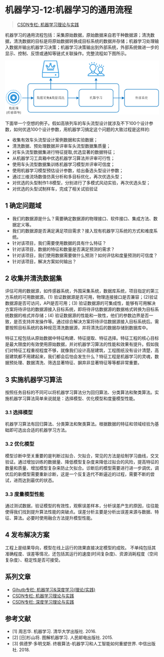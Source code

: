 # 机器学习-12:机器学习的通用流程

> [CSDN专栏: 机器学习理论与实践](https://blog.csdn.net/column/details/27839.html)

机器学习的通用流程包括：采集原始数据，原始数据来自若干种数据源；清洗数据，清洗数据的目标是将原始数据转换成目标系统的数据并存储；机器学习处理输入数据并输出机器学习决策；机器学习决策输出到外部系统，外部系统做进一步的显示、控制、反馈或通知等链式关联操作。完整流程如下图所示。

![机器学习的通用流程](../images/1-ml-general-process.png)

下面举一个空想的例子。假如高铁列车的车头流型设计就涉及不下100个设计参数，如何优选100个设计参数，用机器学习搞定这个问题的大致过程是这样的:

- 收集有效车头流型设计案例数据和实验数据；
- 清洗数据、预处理数据并评审车头流型数据集质量；
- 对车头流型数据集进行特征提取,优选显著的数据特征；
- 从机器学习工具箱中优选机器学习算法并评审可行性；
- 使用车头流型数据集训练机器学习模型并评审可信度；
- 使用机器学习模型预估设计参数，给出备选头型设计参数；
- 通过三维流场数值仿真分析和多目标优化，再次优选头型；
- 对优选的头型制作1:8模型，分别进行了多模式风动实验，再次优选头型；
- 对优选的头型试制样车，完成了相关试验验证

## 1 确定问题域

- 我们的数据源是什么？需要确定数据源的物理接口、软件接口、集成方法、数据定义等。
- 我们的数据源是否满足满足项目需求？接入现有机器学习系统的方式和难度系统。
- 针对该项目，我们需要使用数据的具有什么特征？
- 针对该项目，数据的特征和数量是否满足预测的需求？
- 针对该项目，我们使用数据需要做什么预测？如何评估和度量预测的可信度？
- 针对该项目，解决方案如何输出？

## 2 收集并清洗数据集

评估可用的数据源，如传感器系统，外围采集系统，数据库系统，项目指定的第三方系统的可用数据源。(1) 验证数据源是否可用，物理连接接口是否兼容；(2)验证数据源是否可访问，API是否可用；(3) 验证数据源的可集成性，能够有可用解决方案将待评估的数据源接入目标系统，即将待评估数据源的数据格式转换为目标系统数据的格式并存储；(4) 验证数据源的性能和一致性，他们的参数边界是否一致，是否支持并发操作等。通过综合解决方案将待评估数据源接入目标系统后。需要按照目标系统的各种规范清洗数据源，并将清洗后的数据存储到数据库中。

特征工程包括从原始数据中特征构建、特征提取、特征选择。特征工程的核心目标是最大限度的有效使用原始数据，并对机器学习算法的性能和效果有提升。假如我们对特征工程重视程度不够，就像我们设计高层建筑，工程图纸没有设计清楚，高层建筑都不用建起来，我们都会后怕会发生什么？特征工程是机器学习的灵魂，数据预处理、数据清洗、筛选显著特征、摒弃非显著特征等等都非常重要。

## 3 实施机器学习算法

按照任务目标的不同可以将机器学习算法分为回归算法、分类算法和聚类算法。实施机器学习算法简单来说就是：选择模型、优化模型和度量模型性能。

### 3.1 选择模型

机器学习算法有回归算法、分类算法和聚类算法。根据数据的特征和领域经验为基础即可选出合适的机器学习方法。

### 3.2 优化模型

模型诊断中至关重要的是判断过拟合、欠拟合，常见的方法是绘制学习曲线，交叉验证。通过增加训练的数据量、降低模型复杂度来降低过拟合的风险，提高特征的数量和质量、增加模型复杂来防止欠拟合。诊断后的模型需要进行进一步调优，调优后的新模型需要重新诊断，这是一个反复迭代不断逼近的过程，需要不断的尝试，进而达到最优的状态。

### 3.3 度量模型性能

通过测试数据，验证模型的有效性，观察误差样本，分析误差产生的原因，往往能使得我们找到提升算法性能的突破点。误差分析主要是分析出误差来源与数据、特征、算法。必要时使用融合方法提升模型性能。

## 4 发布解决方案

工程上是结果导向，模型在线上运行的效果直接决定模型的成败。 不单纯包括其准确程度、误差等情况，还包括其运行的速度(时间复杂度)、资源消耗程度（空间复杂度）、稳定性是否可接受。

## 系列文章

- [Gihutb专栏: 机器学习&深度学习(理论/实践)](https://github.com/media-tm/MTOpenML)
- [CSDN专栏: 机器学习理论与实践](https://blog.csdn.net/column/details/27839.html)
- [CSDN专栏: 深度学习理论与实践](https://blog.csdn.net/column/details/27839.html)

## 参考文献

- [1] 周志华. 机器学习. 清华大学出版社. 2016.
- [2] [日]杉山将. 图解机器学习. 人民邮电出版社. 2015.
- [3] 佩德罗·多明戈斯. 终极算法-机器学习和人工智能如何重塑世界. 中信出版社. 2018.